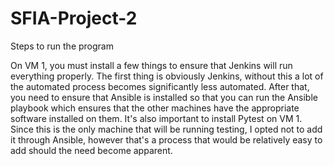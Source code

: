 # SFIA-Project-2


Steps to run the program

On VM 1, you must install a few things to ensure that Jenkins will run everything properly.
The first thing is obviously Jenkins, without this a lot of the automated process becomes significantly less automated.
After that, you need to ensure that Ansible is installed so that you can run the Ansible playbook which ensures that the other machines have the appropriate software installed on them.
It's also important to install Pytest on VM 1. Since this is the only machine that will be running testing, I opted not to add it through Ansible, however that's a process that would be relatively easy to add should the need become apparent.